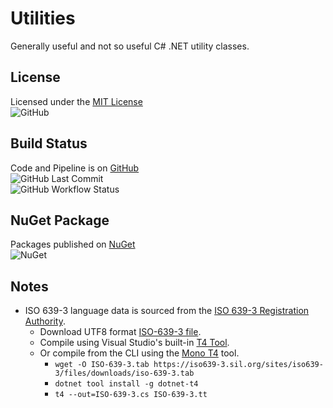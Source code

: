 # Utilities

Generally useful and not so useful C# .NET utility classes.

## License

Licensed under the [MIT License](./LICENSE)  
![GitHub](https://img.shields.io/github/license/ptr727/Utilities)

## Build Status

Code and Pipeline is on [GitHub](https://github.com/ptr727/Utilities)  
![GitHub Last Commit](https://img.shields.io/github/last-commit/ptr727/Utilities?logo=github)  
![GitHub Workflow Status](https://img.shields.io/github/workflow/status/ptr727/Utilities/Build%20and%20Publish%20Pipeline?logo=github)

## NuGet Package

Packages published on [NuGet](https://www.nuget.org/packages/InsaneGenius.Utilities/)  
![NuGet](https://img.shields.io/nuget/v/InsaneGenius.Utilities?logo=nuget)

## Notes

- ISO 639-3 language data is sourced from the [ISO 639-3 Registration Authority](https://iso639-3.sil.org/code_tables/download_tables).
  - Download UTF8 format [ISO-639-3 file](https://iso639-3.sil.org/sites/iso639-3/files/downloads/iso-639-3.tab).
  - Compile using Visual Studio's built-in [T4 Tool](https://docs.microsoft.com/en-us/visualstudio/modeling/code-generation-and-t4-text-templates).
  - Or compile from the CLI using the [Mono T4](https://github.com/mono/t4) tool.
    - `wget -O ISO-639-3.tab https://iso639-3.sil.org/sites/iso639-3/files/downloads/iso-639-3.tab`
    - `dotnet tool install -g dotnet-t4`
    - `t4 --out=ISO-639-3.cs ISO-639-3.tt`
